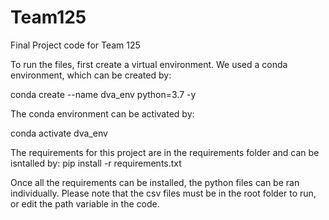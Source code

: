 # Team125
Final Project code for Team 125

To run the files, first create a virtual environment. We used a conda environment, which can be created by:


conda create --name dva_env python=3.7 -y

The conda environment can be activated by:

conda activate dva_env

The requirements for this project are in the requirements folder and can be isntalled by:
pip install -r requirements.txt

Once all the requirements can be installed, the python files can be ran individually. Please note that the csv files must be in the root folder to run, or 
edit the path variable in the code.

